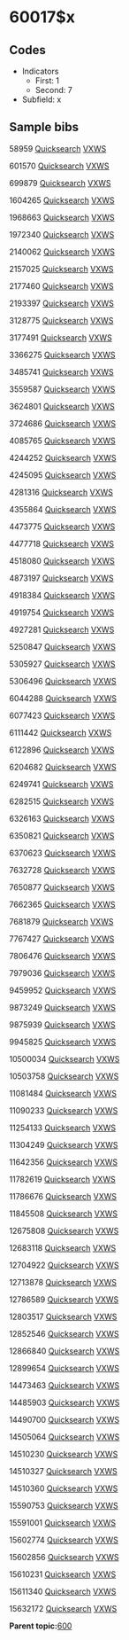 # 60017$x

## Codes

-   Indicators
    -   First: 1
    -   Second: 7
-   Subfield: x

## Sample bibs

58959 [Quicksearch](https://search.library.yale.edu/catalog/58959) [VXWS](http://prodorbis.library.yale.edu:7014/vxws/GetHoldingsService?bibId=58959)

601570 [Quicksearch](https://search.library.yale.edu/catalog/601570) [VXWS](http://prodorbis.library.yale.edu:7014/vxws/GetHoldingsService?bibId=601570)

699879 [Quicksearch](https://search.library.yale.edu/catalog/699879) [VXWS](http://prodorbis.library.yale.edu:7014/vxws/GetHoldingsService?bibId=699879)

1604265 [Quicksearch](https://search.library.yale.edu/catalog/1604265) [VXWS](http://prodorbis.library.yale.edu:7014/vxws/GetHoldingsService?bibId=1604265)

1968663 [Quicksearch](https://search.library.yale.edu/catalog/1968663) [VXWS](http://prodorbis.library.yale.edu:7014/vxws/GetHoldingsService?bibId=1968663)

1972340 [Quicksearch](https://search.library.yale.edu/catalog/1972340) [VXWS](http://prodorbis.library.yale.edu:7014/vxws/GetHoldingsService?bibId=1972340)

2140062 [Quicksearch](https://search.library.yale.edu/catalog/2140062) [VXWS](http://prodorbis.library.yale.edu:7014/vxws/GetHoldingsService?bibId=2140062)

2157025 [Quicksearch](https://search.library.yale.edu/catalog/2157025) [VXWS](http://prodorbis.library.yale.edu:7014/vxws/GetHoldingsService?bibId=2157025)

2177460 [Quicksearch](https://search.library.yale.edu/catalog/2177460) [VXWS](http://prodorbis.library.yale.edu:7014/vxws/GetHoldingsService?bibId=2177460)

2193397 [Quicksearch](https://search.library.yale.edu/catalog/2193397) [VXWS](http://prodorbis.library.yale.edu:7014/vxws/GetHoldingsService?bibId=2193397)

3128775 [Quicksearch](https://search.library.yale.edu/catalog/3128775) [VXWS](http://prodorbis.library.yale.edu:7014/vxws/GetHoldingsService?bibId=3128775)

3177491 [Quicksearch](https://search.library.yale.edu/catalog/3177491) [VXWS](http://prodorbis.library.yale.edu:7014/vxws/GetHoldingsService?bibId=3177491)

3366275 [Quicksearch](https://search.library.yale.edu/catalog/3366275) [VXWS](http://prodorbis.library.yale.edu:7014/vxws/GetHoldingsService?bibId=3366275)

3485741 [Quicksearch](https://search.library.yale.edu/catalog/3485741) [VXWS](http://prodorbis.library.yale.edu:7014/vxws/GetHoldingsService?bibId=3485741)

3559587 [Quicksearch](https://search.library.yale.edu/catalog/3559587) [VXWS](http://prodorbis.library.yale.edu:7014/vxws/GetHoldingsService?bibId=3559587)

3624801 [Quicksearch](https://search.library.yale.edu/catalog/3624801) [VXWS](http://prodorbis.library.yale.edu:7014/vxws/GetHoldingsService?bibId=3624801)

3724686 [Quicksearch](https://search.library.yale.edu/catalog/3724686) [VXWS](http://prodorbis.library.yale.edu:7014/vxws/GetHoldingsService?bibId=3724686)

4085765 [Quicksearch](https://search.library.yale.edu/catalog/4085765) [VXWS](http://prodorbis.library.yale.edu:7014/vxws/GetHoldingsService?bibId=4085765)

4244252 [Quicksearch](https://search.library.yale.edu/catalog/4244252) [VXWS](http://prodorbis.library.yale.edu:7014/vxws/GetHoldingsService?bibId=4244252)

4245095 [Quicksearch](https://search.library.yale.edu/catalog/4245095) [VXWS](http://prodorbis.library.yale.edu:7014/vxws/GetHoldingsService?bibId=4245095)

4281316 [Quicksearch](https://search.library.yale.edu/catalog/4281316) [VXWS](http://prodorbis.library.yale.edu:7014/vxws/GetHoldingsService?bibId=4281316)

4355864 [Quicksearch](https://search.library.yale.edu/catalog/4355864) [VXWS](http://prodorbis.library.yale.edu:7014/vxws/GetHoldingsService?bibId=4355864)

4473775 [Quicksearch](https://search.library.yale.edu/catalog/4473775) [VXWS](http://prodorbis.library.yale.edu:7014/vxws/GetHoldingsService?bibId=4473775)

4477718 [Quicksearch](https://search.library.yale.edu/catalog/4477718) [VXWS](http://prodorbis.library.yale.edu:7014/vxws/GetHoldingsService?bibId=4477718)

4518080 [Quicksearch](https://search.library.yale.edu/catalog/4518080) [VXWS](http://prodorbis.library.yale.edu:7014/vxws/GetHoldingsService?bibId=4518080)

4873197 [Quicksearch](https://search.library.yale.edu/catalog/4873197) [VXWS](http://prodorbis.library.yale.edu:7014/vxws/GetHoldingsService?bibId=4873197)

4918384 [Quicksearch](https://search.library.yale.edu/catalog/4918384) [VXWS](http://prodorbis.library.yale.edu:7014/vxws/GetHoldingsService?bibId=4918384)

4919754 [Quicksearch](https://search.library.yale.edu/catalog/4919754) [VXWS](http://prodorbis.library.yale.edu:7014/vxws/GetHoldingsService?bibId=4919754)

4927281 [Quicksearch](https://search.library.yale.edu/catalog/4927281) [VXWS](http://prodorbis.library.yale.edu:7014/vxws/GetHoldingsService?bibId=4927281)

5250847 [Quicksearch](https://search.library.yale.edu/catalog/5250847) [VXWS](http://prodorbis.library.yale.edu:7014/vxws/GetHoldingsService?bibId=5250847)

5305927 [Quicksearch](https://search.library.yale.edu/catalog/5305927) [VXWS](http://prodorbis.library.yale.edu:7014/vxws/GetHoldingsService?bibId=5305927)

5306496 [Quicksearch](https://search.library.yale.edu/catalog/5306496) [VXWS](http://prodorbis.library.yale.edu:7014/vxws/GetHoldingsService?bibId=5306496)

6044288 [Quicksearch](https://search.library.yale.edu/catalog/6044288) [VXWS](http://prodorbis.library.yale.edu:7014/vxws/GetHoldingsService?bibId=6044288)

6077423 [Quicksearch](https://search.library.yale.edu/catalog/6077423) [VXWS](http://prodorbis.library.yale.edu:7014/vxws/GetHoldingsService?bibId=6077423)

6111442 [Quicksearch](https://search.library.yale.edu/catalog/6111442) [VXWS](http://prodorbis.library.yale.edu:7014/vxws/GetHoldingsService?bibId=6111442)

6122896 [Quicksearch](https://search.library.yale.edu/catalog/6122896) [VXWS](http://prodorbis.library.yale.edu:7014/vxws/GetHoldingsService?bibId=6122896)

6204682 [Quicksearch](https://search.library.yale.edu/catalog/6204682) [VXWS](http://prodorbis.library.yale.edu:7014/vxws/GetHoldingsService?bibId=6204682)

6249741 [Quicksearch](https://search.library.yale.edu/catalog/6249741) [VXWS](http://prodorbis.library.yale.edu:7014/vxws/GetHoldingsService?bibId=6249741)

6282515 [Quicksearch](https://search.library.yale.edu/catalog/6282515) [VXWS](http://prodorbis.library.yale.edu:7014/vxws/GetHoldingsService?bibId=6282515)

6326163 [Quicksearch](https://search.library.yale.edu/catalog/6326163) [VXWS](http://prodorbis.library.yale.edu:7014/vxws/GetHoldingsService?bibId=6326163)

6350821 [Quicksearch](https://search.library.yale.edu/catalog/6350821) [VXWS](http://prodorbis.library.yale.edu:7014/vxws/GetHoldingsService?bibId=6350821)

6370623 [Quicksearch](https://search.library.yale.edu/catalog/6370623) [VXWS](http://prodorbis.library.yale.edu:7014/vxws/GetHoldingsService?bibId=6370623)

7632728 [Quicksearch](https://search.library.yale.edu/catalog/7632728) [VXWS](http://prodorbis.library.yale.edu:7014/vxws/GetHoldingsService?bibId=7632728)

7650877 [Quicksearch](https://search.library.yale.edu/catalog/7650877) [VXWS](http://prodorbis.library.yale.edu:7014/vxws/GetHoldingsService?bibId=7650877)

7662365 [Quicksearch](https://search.library.yale.edu/catalog/7662365) [VXWS](http://prodorbis.library.yale.edu:7014/vxws/GetHoldingsService?bibId=7662365)

7681879 [Quicksearch](https://search.library.yale.edu/catalog/7681879) [VXWS](http://prodorbis.library.yale.edu:7014/vxws/GetHoldingsService?bibId=7681879)

7767427 [Quicksearch](https://search.library.yale.edu/catalog/7767427) [VXWS](http://prodorbis.library.yale.edu:7014/vxws/GetHoldingsService?bibId=7767427)

7806476 [Quicksearch](https://search.library.yale.edu/catalog/7806476) [VXWS](http://prodorbis.library.yale.edu:7014/vxws/GetHoldingsService?bibId=7806476)

7979036 [Quicksearch](https://search.library.yale.edu/catalog/7979036) [VXWS](http://prodorbis.library.yale.edu:7014/vxws/GetHoldingsService?bibId=7979036)

9459952 [Quicksearch](https://search.library.yale.edu/catalog/9459952) [VXWS](http://prodorbis.library.yale.edu:7014/vxws/GetHoldingsService?bibId=9459952)

9873249 [Quicksearch](https://search.library.yale.edu/catalog/9873249) [VXWS](http://prodorbis.library.yale.edu:7014/vxws/GetHoldingsService?bibId=9873249)

9875939 [Quicksearch](https://search.library.yale.edu/catalog/9875939) [VXWS](http://prodorbis.library.yale.edu:7014/vxws/GetHoldingsService?bibId=9875939)

9945825 [Quicksearch](https://search.library.yale.edu/catalog/9945825) [VXWS](http://prodorbis.library.yale.edu:7014/vxws/GetHoldingsService?bibId=9945825)

10500034 [Quicksearch](https://search.library.yale.edu/catalog/10500034) [VXWS](http://prodorbis.library.yale.edu:7014/vxws/GetHoldingsService?bibId=10500034)

10503758 [Quicksearch](https://search.library.yale.edu/catalog/10503758) [VXWS](http://prodorbis.library.yale.edu:7014/vxws/GetHoldingsService?bibId=10503758)

11081484 [Quicksearch](https://search.library.yale.edu/catalog/11081484) [VXWS](http://prodorbis.library.yale.edu:7014/vxws/GetHoldingsService?bibId=11081484)

11090233 [Quicksearch](https://search.library.yale.edu/catalog/11090233) [VXWS](http://prodorbis.library.yale.edu:7014/vxws/GetHoldingsService?bibId=11090233)

11254133 [Quicksearch](https://search.library.yale.edu/catalog/11254133) [VXWS](http://prodorbis.library.yale.edu:7014/vxws/GetHoldingsService?bibId=11254133)

11304249 [Quicksearch](https://search.library.yale.edu/catalog/11304249) [VXWS](http://prodorbis.library.yale.edu:7014/vxws/GetHoldingsService?bibId=11304249)

11642356 [Quicksearch](https://search.library.yale.edu/catalog/11642356) [VXWS](http://prodorbis.library.yale.edu:7014/vxws/GetHoldingsService?bibId=11642356)

11782619 [Quicksearch](https://search.library.yale.edu/catalog/11782619) [VXWS](http://prodorbis.library.yale.edu:7014/vxws/GetHoldingsService?bibId=11782619)

11786676 [Quicksearch](https://search.library.yale.edu/catalog/11786676) [VXWS](http://prodorbis.library.yale.edu:7014/vxws/GetHoldingsService?bibId=11786676)

11845508 [Quicksearch](https://search.library.yale.edu/catalog/11845508) [VXWS](http://prodorbis.library.yale.edu:7014/vxws/GetHoldingsService?bibId=11845508)

12675808 [Quicksearch](https://search.library.yale.edu/catalog/12675808) [VXWS](http://prodorbis.library.yale.edu:7014/vxws/GetHoldingsService?bibId=12675808)

12683118 [Quicksearch](https://search.library.yale.edu/catalog/12683118) [VXWS](http://prodorbis.library.yale.edu:7014/vxws/GetHoldingsService?bibId=12683118)

12704922 [Quicksearch](https://search.library.yale.edu/catalog/12704922) [VXWS](http://prodorbis.library.yale.edu:7014/vxws/GetHoldingsService?bibId=12704922)

12713878 [Quicksearch](https://search.library.yale.edu/catalog/12713878) [VXWS](http://prodorbis.library.yale.edu:7014/vxws/GetHoldingsService?bibId=12713878)

12786589 [Quicksearch](https://search.library.yale.edu/catalog/12786589) [VXWS](http://prodorbis.library.yale.edu:7014/vxws/GetHoldingsService?bibId=12786589)

12803517 [Quicksearch](https://search.library.yale.edu/catalog/12803517) [VXWS](http://prodorbis.library.yale.edu:7014/vxws/GetHoldingsService?bibId=12803517)

12852546 [Quicksearch](https://search.library.yale.edu/catalog/12852546) [VXWS](http://prodorbis.library.yale.edu:7014/vxws/GetHoldingsService?bibId=12852546)

12866840 [Quicksearch](https://search.library.yale.edu/catalog/12866840) [VXWS](http://prodorbis.library.yale.edu:7014/vxws/GetHoldingsService?bibId=12866840)

12899654 [Quicksearch](https://search.library.yale.edu/catalog/12899654) [VXWS](http://prodorbis.library.yale.edu:7014/vxws/GetHoldingsService?bibId=12899654)

14473463 [Quicksearch](https://search.library.yale.edu/catalog/14473463) [VXWS](http://prodorbis.library.yale.edu:7014/vxws/GetHoldingsService?bibId=14473463)

14485903 [Quicksearch](https://search.library.yale.edu/catalog/14485903) [VXWS](http://prodorbis.library.yale.edu:7014/vxws/GetHoldingsService?bibId=14485903)

14490700 [Quicksearch](https://search.library.yale.edu/catalog/14490700) [VXWS](http://prodorbis.library.yale.edu:7014/vxws/GetHoldingsService?bibId=14490700)

14505064 [Quicksearch](https://search.library.yale.edu/catalog/14505064) [VXWS](http://prodorbis.library.yale.edu:7014/vxws/GetHoldingsService?bibId=14505064)

14510230 [Quicksearch](https://search.library.yale.edu/catalog/14510230) [VXWS](http://prodorbis.library.yale.edu:7014/vxws/GetHoldingsService?bibId=14510230)

14510327 [Quicksearch](https://search.library.yale.edu/catalog/14510327) [VXWS](http://prodorbis.library.yale.edu:7014/vxws/GetHoldingsService?bibId=14510327)

14510360 [Quicksearch](https://search.library.yale.edu/catalog/14510360) [VXWS](http://prodorbis.library.yale.edu:7014/vxws/GetHoldingsService?bibId=14510360)

15590753 [Quicksearch](https://search.library.yale.edu/catalog/15590753) [VXWS](http://prodorbis.library.yale.edu:7014/vxws/GetHoldingsService?bibId=15590753)

15591001 [Quicksearch](https://search.library.yale.edu/catalog/15591001) [VXWS](http://prodorbis.library.yale.edu:7014/vxws/GetHoldingsService?bibId=15591001)

15602774 [Quicksearch](https://search.library.yale.edu/catalog/15602774) [VXWS](http://prodorbis.library.yale.edu:7014/vxws/GetHoldingsService?bibId=15602774)

15602856 [Quicksearch](https://search.library.yale.edu/catalog/15602856) [VXWS](http://prodorbis.library.yale.edu:7014/vxws/GetHoldingsService?bibId=15602856)

15610231 [Quicksearch](https://search.library.yale.edu/catalog/15610231) [VXWS](http://prodorbis.library.yale.edu:7014/vxws/GetHoldingsService?bibId=15610231)

15611340 [Quicksearch](https://search.library.yale.edu/catalog/15611340) [VXWS](http://prodorbis.library.yale.edu:7014/vxws/GetHoldingsService?bibId=15611340)

15632172 [Quicksearch](https://search.library.yale.edu/catalog/15632172) [VXWS](http://prodorbis.library.yale.edu:7014/vxws/GetHoldingsService?bibId=15632172)

**Parent topic:**[600](../../tags/600/600.md)

